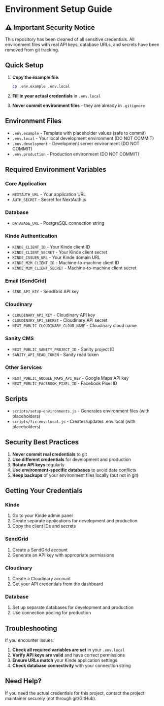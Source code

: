 # Environment Setup Guide

## ⚠️ Important Security Notice

This repository has been cleaned of all sensitive credentials. All environment files with real API keys, database URLs, and secrets have been removed from git tracking.

## Quick Setup

1. **Copy the example file:**
   ```bash
   cp .env.example .env.local
   ```

2. **Fill in your actual credentials** in `.env.local`

3. **Never commit environment files** - they are already in `.gitignore`

## Environment Files

- `.env.example` - Template with placeholder values (safe to commit)
- `.env.local` - Your local development environment (DO NOT COMMIT)
- `.env.development` - Development server environment (DO NOT COMMIT)
- `.env.production` - Production environment (DO NOT COMMIT)

## Required Environment Variables

### Core Application
- `NEXTAUTH_URL` - Your application URL
- `AUTH_SECRET` - Secret for NextAuth.js

### Database
- `DATABASE_URL` - PostgreSQL connection string

### Kinde Authentication
- `KINDE_CLIENT_ID` - Your Kinde client ID
- `KINDE_CLIENT_SECRET` - Your Kinde client secret
- `KINDE_ISSUER_URL` - Your Kinde domain URL
- `KINDE_M2M_CLIENT_ID` - Machine-to-machine client ID
- `KINDE_M2M_CLIENT_SECRET` - Machine-to-machine client secret

### Email (SendGrid)
- `SEND_API_KEY` - SendGrid API key

### Cloudinary
- `CLOUDINARY_API_KEY` - Cloudinary API key
- `CLOUDINARY_API_SECRET` - Cloudinary API secret
- `NEXT_PUBLIC_CLOUDINARY_CLOUD_NAME` - Cloudinary cloud name

### Sanity CMS
- `NEXT_PUBLIC_SANITY_PROJECT_ID` - Sanity project ID
- `SANITY_API_READ_TOKEN` - Sanity read token

### Other Services
- `NEXT_PUBLIC_GOOGLE_MAPS_API_KEY` - Google Maps API key
- `NEXT_PUBLIC_FACEBOOK_PIXEL_ID` - Facebook Pixel ID

## Scripts

- `scripts/setup-environments.js` - Generates environment files (with placeholders)
- `scripts/fix-env-local.js` - Creates/updates .env.local (with placeholders)

## Security Best Practices

1. **Never commit real credentials** to git
2. **Use different credentials** for development and production
3. **Rotate API keys** regularly
4. **Use environment-specific databases** to avoid data conflicts
5. **Keep backups** of your environment files locally (but not in git)

## Getting Your Credentials

### Kinde
1. Go to your Kinde admin panel
2. Create separate applications for development and production
3. Copy the client IDs and secrets

### SendGrid
1. Create a SendGrid account
2. Generate an API key with appropriate permissions

### Cloudinary
1. Create a Cloudinary account
2. Get your API credentials from the dashboard

### Database
1. Set up separate databases for development and production
2. Use connection pooling for production

## Troubleshooting

If you encounter issues:

1. **Check all required variables are set** in your `.env.local`
2. **Verify API keys are valid** and have correct permissions
3. **Ensure URLs match** your Kinde application settings
4. **Check database connectivity** with your connection string

## Need Help?

If you need the actual credentials for this project, contact the project maintainer securely (not through git/GitHub). 